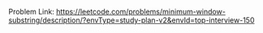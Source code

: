 Problem Link: https://leetcode.com/problems/minimum-window-substring/description/?envType=study-plan-v2&envId=top-interview-150

```
```

